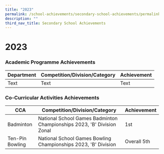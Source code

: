 ```yaml
---
title: "2023"
permalink: /school-achievements/secondary-school-achievements/permalink/
description: ""
third_nav_title: Secondary School Achievements
---
```

# 2023

### Academic Programme Achievements



| Department | Competition/Division/Category | Achievement |
| -------- | -------- | -------- |
| Text     | Text     | Text     |


### Co-Curricular Activities Achievements



| CCA | Competition/Division/Category | Achievement |
| -------- | -------- | -------- |
| Badminton     | National School Games Badminton Championships 2023, 'B' Division Zonal    | 1st     |
| Ten-Pin Bowling     | National School Games Bowling Championships 2023, 'B' Division    | Overall 5th     |